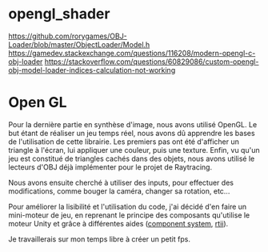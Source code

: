 # opengl_shader

https://github.com/rorygames/OBJ-Loader/blob/master/ObjectLoader/Model.h
https://gamedev.stackexchange.com/questions/116208/modern-opengl-c-obj-loader
https://stackoverflow.com/questions/60829086/custom-opengl-obj-model-loader-indices-calculation-not-working

# Open GL

Pour la dernière partie en synthèse d'image, nous avons utilisé OpenGL. Le but étant de réaliser un jeu temps réel, nous avons dû apprendre les bases de l'utilisation de cette librairie. Les premiers pas ont été d'afficher un triangle à l'écran, lui appliquer une couleur, puis une texture. Enfin, vu qu'un jeu est constitué de triangles cachés dans des objets, nous avons utilisé le lecteurs d'OBJ déjà implémenter pour le projet de Raytracing. 

Nous avons ensuite cherché à utiliser des inputs, pour effectuer des modifications, comme bouger la caméra, changer sa rotation, etc... 

Pour améliorer la lisibilité et l'utilisation du code, j'ai décidé d'en faire un mini-moteur de jeu, en reprenant le principe des composants qu'utilise le moteur Unity et grâce à différentes aides ([component system](https://stackoverflow.com/questions/44105058/implementing-component-system-from-unity-in-c), [rtii](https://docs.microsoft.com/fr-fr/cpp/cpp/run-time-type-information?view=msvc-170)). 

Je travaillerais sur mon temps libre à créer un petit fps. 
